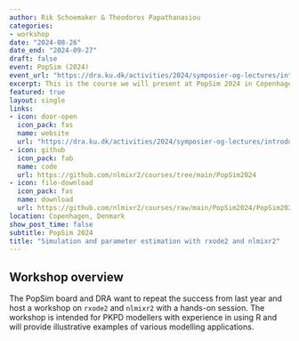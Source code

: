 ```yaml
---
author: Rik Schoemaker & Theodoros Papathanasiou
categories:
- workshop
date: "2024-08-26"
date_end: "2024-09-27"
draft: false
event: PopSim (2024)
event_url: "https://dra.ku.dk/activities/2024/symposier-og-lectures/introduction-to-population-pkpd-modelling-and-simulation-using-nlmixr2/"
excerpt: This is the course we will present at PopSim 2024 in Copenhagen, Denmark.
featured: true
layout: single
links:
- icon: door-open
  icon_pack: fas
  name: website
  url: "https://dra.ku.dk/activities/2024/symposier-og-lectures/introduction-to-population-pkpd-modelling-and-simulation-using-nlmixr2/"
- icon: github
  icon_pack: fab
  name: code
  url: https://github.com/nlmixr2/courses/tree/main/PopSim2024
- icon: file-download
  icon_pack: fas
  name: download
  url: https://github.com/nlmixr2/courses/raw/main/PopSim2024/PopSim2024.zip
location: Copenhagen, Denmark
show_post_time: false
subtitle: PopSim 2024
title: "Simulation and parameter estimation with rxode2 and nlmixr2"
---
```


## Workshop overview 

The PopSim board and DRA want to repeat the success from last year and host a workshop on `rxode2` and `nlmixr2` with a hands-on session. The workshop is intended for PKPD modellers with experience in using R and will provide illustrative examples of various modelling applications.

